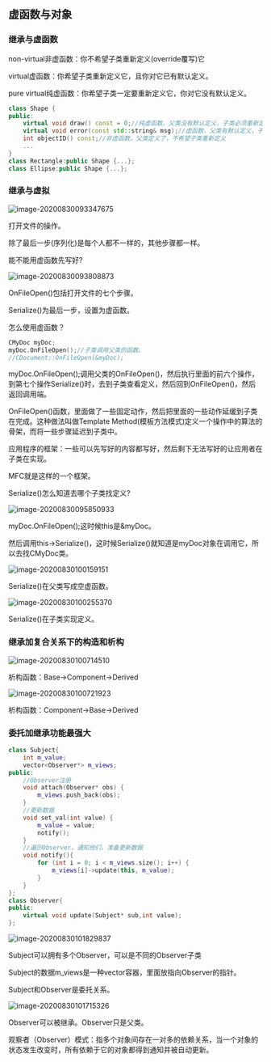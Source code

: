 ## 虚函数与对象

### 继承与虚函数

non-virtual非虚函数：你不希望子类重新定义(override覆写)它

virtual虚函数：你希望子类重新定义它，且你对它已有默认定义。

pure virtual纯虚函数：你希望子类一定要重新定义它，你对它没有默认定义。

```cpp
class Shape {
public:
    virtual void draw() const = 0;//纯虚函数，父类没有默认定义，子类必须重新定义
    virtual void error(const std::string& msg);//虚函数，父类有默认定义，子类可以重新定义
    int objectID() const;//非虚函数，父类定义了，不希望子类重新定义
    ...
}
class Rectangle:public Shape {...};
class Ellipse:public Shape {...};
```

### 继承与虚拟

![image-20200830093347675](C:\Users\xuyingfeng\AppData\Roaming\Typora\typora-user-images\image-20200830093347675.png)

打开文件的操作。

除了最后一步(序列化)是每个人都不一样的，其他步骤都一样。

能不能用虚函数先写好?

![image-20200830093808873](C:\Users\xuyingfeng\AppData\Roaming\Typora\typora-user-images\image-20200830093808873.png)

OnFileOpen()包括打开文件的七个步骤。

Serialize()为最后一步，设置为虚函数。 

怎么使用虚函数？

```cpp
CMyDoc myDoc;
myDoc.OnFileOpen();//子类调用父类的函数。
//CDocument::OnFileOpen(&myDoc);
```

myDoc.OnFileOpen();调用父类的OnFileOpen()，然后执行里面的前六个操作，到第七个操作Serialize()时，去到子类查看定义，然后回到OnFileOpen()，然后返回调用端。

OnFileOpen()函数，里面做了一些固定动作，然后把里面的一些动作延缓到子类在完成。这种做法叫做Template Method(模板方法模式)定义一个操作中的算法的骨架，而将一些步骤延迟到子类中。

应用程序的框架：一些可以先写好的内容都写好，然后剩下无法写好的让应用者在子类在实现。

MFC就是这样的一个框架。

Serialize()怎么知道去哪个子类找定义?

![image-20200830095850933](C:\Users\xuyingfeng\AppData\Roaming\Typora\typora-user-images\image-20200830095850933.png)

myDoc.OnFileOpen();这时候this是&myDoc。

然后调用this->Serialize()，这时候Serialize()就知道是myDoc对象在调用它，所以去找CMyDoc类。

![image-20200830100159151](C:\Users\xuyingfeng\AppData\Roaming\Typora\typora-user-images\image-20200830100159151.png)

Serialize()在父类写成空虚函数。

![image-20200830100255370](C:\Users\xuyingfeng\AppData\Roaming\Typora\typora-user-images\image-20200830100255370.png)

Serialize()在子类实现定义。

### 继承加复合关系下的构造和析构

![image-20200830100714510](C:\Users\xuyingfeng\AppData\Roaming\Typora\typora-user-images\image-20200830100714510.png)

析构函数：Base->Component->Derived

![image-20200830100721923](C:\Users\xuyingfeng\AppData\Roaming\Typora\typora-user-images\image-20200830100721923.png)

析构函数：Component->Base->Derived

### 委托加继承功能最强大

```cpp
class Subject{
    int m_value;
    vector<Observer*> m_views;
public:
    //Observer注册
    void attach(Observer* obs) {
        m_views.push_back(obs);
    }
    //更新数据
    void set_val(int value) {
        m_value = value;
        notify();
    }
    //遍历Observer，通知他们，准备更新数据
    void notify(){
        for (int i = 0; i < m_views.size(); i++) {
            m_views[i]->update(this, m_value);
        }
    }
};
class Observer{
public:
    virtual void update(Subject* sub,int value);
};
```

![image-20200830101829837](C:\Users\xuyingfeng\AppData\Roaming\Typora\typora-user-images\image-20200830101829837.png)

Subject可以拥有多个Observer，可以是不同的Observer子类

Subject的数据m_views是一种vector容器，里面放指向Observer的指针。

Subject和Observer是委托关系。

![image-20200830101715326](C:\Users\xuyingfeng\AppData\Roaming\Typora\typora-user-images\image-20200830101715326.png)

Observer可以被继承。Observer只是父类。

观察者（Observer）模式：指多个对象间存在一对多的依赖关系，当一个对象的状态发生改变时，所有依赖于它的对象都得到通知并被自动更新。